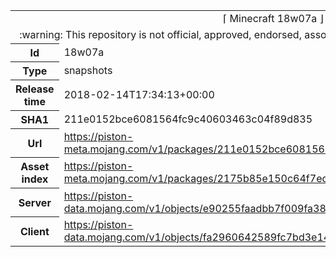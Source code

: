 <html><table>
<tr><td colspan="2" align="center"><img width="0" height="0"><br/>⌈ Minecraft 18w07a ⌋<br/><img width="0" height="0"></td></tr>
<tr><td colspan="2" align="center"><img width="0" height="0"><br/>
:warning: This repository is not official, approved, endorsed, associated or connected with Mojang :warning:
<br/><img width="0" height="0"></td></tr>
<tr><th>Id</th><td>18w07a</td></tr>
<tr><th>Type</th><td>snapshots</td></tr>
<tr><th>Release time</th><td>2018-02-14T17:34:13+00:00</td></tr>
<tr><th>SHA1</th><td>211e0152bce6081564fc9c40603463c04f89d835</td></tr>
<tr><th>Url</th><td><a href="https://piston-meta.mojang.com/v1/packages/211e0152bce6081564fc9c40603463c04f89d835/18w07a.json">https://piston-meta.mojang.com/v1/packages/211e0152bce6081564fc9c40603463c04f89d835/18w07a.json</a></td></tr>
<tr><th>Asset index</th><td><a href="https://piston-meta.mojang.com/v1/packages/2175b85e150c64f7ed285e7624b87c18cd992497/1.13.json">https://piston-meta.mojang.com/v1/packages/2175b85e150c64f7ed285e7624b87c18cd992497/1.13.json</a></td></tr>
<tr><th>Server</th><td><a href="https://piston-data.mojang.com/v1/objects/e90255faadbb7f009fa38a507f62f751dcc56c9b/server.jar">https://piston-data.mojang.com/v1/objects/e90255faadbb7f009fa38a507f62f751dcc56c9b/server.jar</a></td></tr>
<tr><th>Client</th><td><a href="https://piston-data.mojang.com/v1/objects/fa2960642589fc7bd3e14049ffe7d84a4d2bac1d/client.jar">https://piston-data.mojang.com/v1/objects/fa2960642589fc7bd3e14049ffe7d84a4d2bac1d/client.jar</a></td></tr>
</table></html>